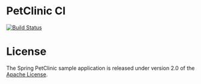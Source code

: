 # PetClinic CI


[![Build Status](https://travis-ci.com/Neoplexus/petclinic-ci.svg?branch=master)](https://travis-ci.com/Neoplexus/petclinic-ci)


# License

The Spring PetClinic sample application is released under version 2.0 of the [Apache License](https://www.apache.org/licenses/LICENSE-2.0).

